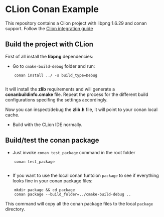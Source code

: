 CLion Conan Example
===================

This repository contains a Clion project with libpng 1.6.29 and conan support. 
Follow the [Clion integration guide](http://docs.conan.io/en/latest/integrations/clion.html)

Build the project with CLion
----------------------------

First of all install the **libpng** dependencies:

- Go to ``cmake-build-debug`` folder and run:

```
    conan install ../ -s build_type=Debug
    
```

  It will install the **zlib** requirements and will generate a **conanbuildinfo.cmake** file. Repeat the process for the
  different build configurations specifing the settings accordingly.
  
  Now you can inspect/debug the **zlib.h** file, it will point to your conan local cache.
  
  
- Build with the CLion IDE normally.


Build/test the conan package
----------------------------

- Just invoke `conan test_package` command in the root folder

```
    conan test_package
    
```

- If you want to use the local conan funtcion ``package`` to see if everything looks fine in your conan package files:


```
    mkdir package && cd package
    conan package --build_folder=../cmake-build-debug ..
```

  This command will copy all the conan package files to the local ``package`` directory.
